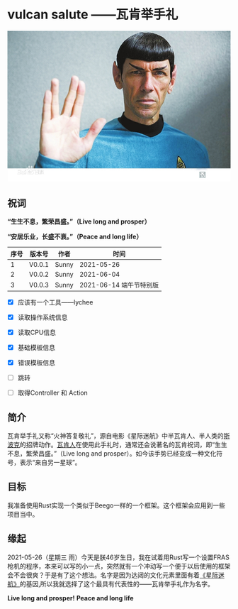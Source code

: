 # vulcan salute ——瓦肯举手礼

![vulcan salute](./images/logo.jpeg)

## 祝词

__“生生不息，繁荣昌盛。”（Live long and prosper）__

__“安居乐业，长盛不衰。”（Peace and long life）__



| 序号 | 版本号 | 作者  | 时间       |
| ---- | ------ | ----- | ---------- |
| 1    | V0.0.1 | Sunny | 2021-05-26 |
| 2    | V0.0.2 | Sunny | 2021-06-04 |
| 3    | V0.0.3 | Sunny | 2021-06-14 端午节特别版 |

- [x] 应该有一个工具——lychee
- [x] 读取操作系统信息
- [x] 读取CPU信息
- [x] 基础模板信息
- [x] 错误模板信息
- [ ] 跳转
- [ ] 取得Controller 和 Action



## 简介

瓦肯举手礼又称“火神答复敬礼”，源自电影《星际迷航》中半瓦肯人、半人类的[斯波克](https://baike.baidu.com/item/斯波克)的招牌动作。[瓦肯人](https://baike.baidu.com/item/瓦肯人)在使用此手礼时，通常还会说著名的瓦肯祝词，即“生生不息，繁荣昌盛。”（Live long and prosper）。如今该手势已经变成一种文化符号，表示“来自另一星球”。





## 目标

我准备使用Rust实现一个类似于Beego一样的一个框架。这个框架会应用到一些项目当中。





## 缘起

2021-05-26（星期三 雨）今天是朕46岁生日，我在试着用Rust写一个设置FRAS枪机的程序，本来可以写的小一点，突然就有一个冲动写一个便于以后使用的框架会不会很爽？于是有了这个想法。名字是因为达闼的文化元素里面有着[《星际迷航》](https://baike.baidu.com/item/%E6%98%9F%E9%99%85%E8%BF%B7%E8%88%AA/34568)的基因,所以我就选择了这个最具有代表性的——瓦肯举手礼作为名字。

__Live long and prosper!__ __Peace and long life__